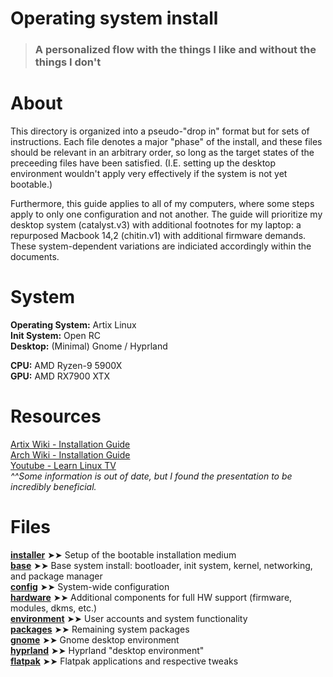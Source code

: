 # Operating system install
> ### A personalized flow with the things I like and without the things I don't

# About
This directory is organized into a pseudo-"drop in" format but for sets of instructions. Each file denotes a major "phase" of the install, and these files should be relevant in an arbitrary order, so long as the target states of the preceeding files have been satisfied. (I.E. setting up the desktop environment wouldn't apply very effectively if the system is not yet bootable.)

Furthermore, this guide applies to all of my computers, where some steps apply to only one configuration and not another. The guide will prioritize my desktop system (catalyst.v3) with additional footnotes for my laptop: a repurposed Macbook 14,2 (chitin.v1) with additional firmware demands. These system-dependent variations are indiciated accordingly within the documents.

# System
**Operating System:** Artix Linux  
**Init System:** Open RC  
**Desktop:** (Minimal) Gnome / Hyprland  
  
**CPU:** AMD Ryzen-9 5900X  
**GPU:** AMD RX7900 XTX  

# Resources
[Artix Wiki - Installation Guide](https://wiki.artixlinux.org/Main/Installation)  
[Arch Wiki - Installation Guide](https://wiki.archlinux.org/title/Installation_guide)  
[Youtube - Learn Linux TV](https://youtu.be/DPLnBPM4DhI?si=CKxJV9tQhyc6olat)  
_^^Some information is out of date, but I found the presentation to be incredibly beneficial._  

# Files
[**installer**](./00-installer.md) ➤➤ Setup of the bootable installation medium  
[**base**](./01-base.md) ➤➤ Base system install: bootloader, init system, kernel, networking, and package manager  
[**config**](./02-config.md) ➤➤ System-wide configuration  
[**hardware**](./03-hardware.md) ➤➤ Additional components for full HW support (firmware, modules, dkms, etc.)  
[**environment**](./04-environment.md) ➤➤ User accounts and system functionality  
[**packages**](./05-packages.md) ➤➤ Remaining system packages  
[**gnome**](./06a-gnome.md) ➤➤ Gnome desktop environment  
[**hyprland**](./06b-hyprland.md) ➤➤ Hyprland "desktop environment"  
[**flatpak**](./07-software.md) ➤➤ Flatpak applications and respective tweaks  
